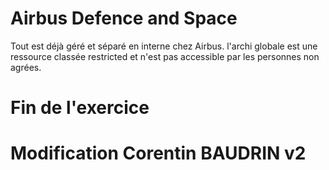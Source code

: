# Airbus Defence and Space  
Tout est déjà géré et séparé en interne chez Airbus. 
l'archi globale est une ressource classée restricted et n'est pas accessible par les personnes non agrées.

# Fin de l'exercice  

# Modification Corentin BAUDRIN v2